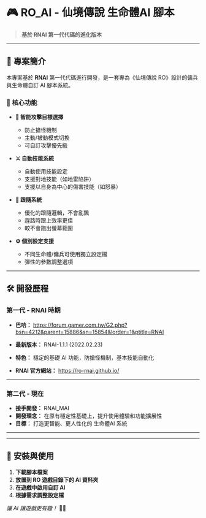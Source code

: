 # 🎮 RO_AI - 仙境傳說 生命體AI 腳本

> **基於 RNAI 第一代代碼的進化版本**
---

## 📖 專案簡介

本專案基於 **RNAI** 第一代代碼進行開發，是一套專為《仙境傳說 RO》設計的傭兵與生命體自訂 AI 腳本系統。

### 🌟 核心功能

- **🎯 智能攻擊目標選擇**
  - 防止搶怪機制
  - 主動/被動模式切換
  - 可自訂攻擊優先級

- **⚔️ 自動技能系統**
  - 自動使用技能設定
  - 支援對地技能（如地雷陷阱）
  - 支援以自身為中心的傷害技能（如怒暴）

- **🚶 跟隨系統**
  - 優化的跟隨邏輯，不會亂飄
  - 趕路時跟上效率更佳
  - 較不會跑出螢幕範圍

- **⚙️ 個別設定支援**
  - 不同生命體/傭兵可使用獨立設定檔
  - 彈性的參數調整選項

---


## 🛠️ 開發歷程

### 第一代 - RNAI 時期
- **巴哈：** https://forum.gamer.com.tw/G2.php?bsn=4212&parent=15886&sn=15854&lorder=1&ptitle=RNAI
- **最新版本：** RNAI-1.1.1 (2022.02.23)
- **特色：** 穩定的基礎 AI 功能，防搶怪機制，基本技能自動化

- **RNAI 官方網站：** https://ro-rnai.github.io/
---

### 第二代 - 現在
- **接手開發：** RNAI_MAI
- **開發理念：** 在原有穩定性基礎上，提升使用體驗和功能擴展性
- **目標：** 打造更智能、更人性化的 生命體AI 系統

---


---

## 🚀 安裝與使用

1. **下載腳本檔案**
2. **放置到 RO 遊戲目錄下的 AI 資料夾**
3. **在遊戲中啟用自訂 AI**
4. **根據需求調整設定檔**

*讓 AI 讓遊戲更有趣！* 🎯✨